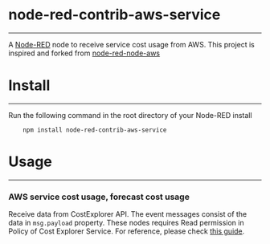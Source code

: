 # node-red-contrib-aws-service
-------

A <a href="http://nodered.org" target="_new">Node-RED</a> node to receive service cost usage from AWS.
This project is inspired and forked from <a href="https://github.com/node-red/node-red-web-nodes" target="_new">node-red-node-aws</a>

# Install
-------

Run the following command in the root directory of your Node-RED install

        npm install node-red-contrib-aws-service

# Usage
-----

### AWS service cost usage, forecast cost usage

Receive data from CostExplorer API. The event messages consist of the data in `msg.payload` property.
These nodes requires Read permission in Policy of Cost Explorer Service. For reference, please check <a href="https://stackoverflow.com/a/63225391" target="_new">this guide</a>.
